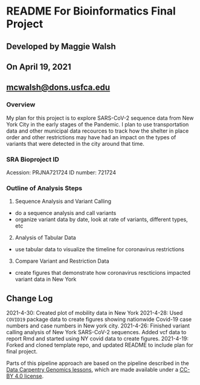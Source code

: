 # README For Bioinformatics Final Project
## Developed by Maggie Walsh
## On April 19, 2021
## mcwalsh@dons.usfca.edu

### Overview
My plan for this project is to explore SARS-CoV-2 sequence data from New York City in the early stages of the 
Pandemic. I plan to use transportation data and other municipal data recources to track how the shelter in place 
order and other restrictions may have had an impact on the types of variants that were detected in the city 
around that time.

### SRA Bioproject ID
Acession: PRJNA721724 
ID number: 721724

### Outline of Analysis Steps
1. Sequence Analysis and Variant Calling
 * do a sequence analysis and call variants
 * organize variant data by date, look at rate of variants, different types, etc
2. Analysis of Tabular Data
 * use tabular data to visualize the timeline for coronavirus restrictions
3. Compare Variant and Restriction Data
 * create figures that demonstrate how coronavirus rescticions impacted variant data in New York

## Change Log
2021-4-30: Created plot of mobility data in New York
2021-4-28: Used `COVID19` package data to create figures showing nationwide Covid-19 case numbers and case numbers in New york city.
2021-4-26: Finished variant calling analysis of New York SARS-CoV-2 sequences. Added vcf data to report Rmd and started using NY covid data to create figures.
2021-4-19: Forked and cloned template repo, and updated README to include plan for final project. 


Parts of this pipeline approach are based on the pipeline described in the [Data Carpentry Genomics lessons](https://datacarpentry.org/genomics-workshop/), which are made available under a [CC-BY 4.0 license](https://creativecommons.org/licenses/by/4.0/).

